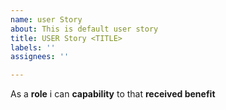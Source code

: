 ```yaml
---
name: user Story
about: This is default user story
title: USER Story <TITLE>
labels: ''
assignees: ''

---
```


As a **role** i can **capability** to that  **received benefit**
